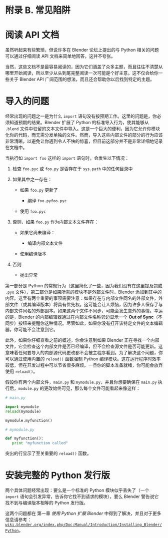 # 附录 B. 常见陷阱

# 阅读 API 文档

虽然听起来有些繁琐，但说许多在 Blender 论坛上提出的与 Python 相关的问题可以通过仔细阅读 API 文档来简单地回答，这并不夸张。

当然，这些文档不是最容易阅读的，因为它们涵盖了众多主题，而且往往不清楚从哪里开始阅读，所以至少从头到尾完整阅读一次可能是个好主意。这不仅会给你一些关于 Blender API 广阔范围的想法，而且还会帮助你以后找到特定的主题。

# 导入的问题

经常出现的问题之一是为什么 `import` 语句没有按预期工作。这里的问题是，你必须知道预期的结果。Blender 扩展了 Python 的标准导入行为，使其能够从 `.blend` 文件中驻留的文本文件中导入。这是一个巨大的便利，因为它允许你模块化你的代码，而无需分发单独的文件。然而，导入这些内部文件的部分的行为应该非常清晰，以避免让你遇到令人不快的惊喜，但目前这部分并不是非常详细地记录在文档中。

当执行如 `import foo` 这样的 `import` 语句时，会发生以下情况：

1.  检查 `foo.pyc` 或 `foo.py` 是否存在于 `sys.path` 中的任何目录中

1.  如果其中之一存在：

    +   如果 `foo.py` 更新了

        +   编译 `foo.pyfoo.pyc`

    +   使用 `foo.pyc`

1.  否则，如果 `foo.py` 作为内部文本文件存在：

    +   如果它尚未编译：

        +   编译内部文本文件

    +   使用编译版本

1.  否则

    +   抛出异常

第一部分是 Python 的常规行为（这里简化了一些，因为我们没有在这里提及包或 `.pyo` 文件），第二部分是如果所需的模块不是外部文件时，Blender 添加到其中的内容。这里有两个重要的事项需要注意：如果存在与内部文件同名的外部文件，外部文件（或其编译版本）将具有优先权。这可能会让人烦恼，因为许多人保存了与内部文件同名的外部副本。如果这两个文件不同步，可能会发生意外的事情。幸运的是，Blender 的内部编辑器通过在内部文件名称旁边显示一个 **Out of Sync**（不同步）按钮来提醒你这种情况。尽管如此，如果你没有打开该特定文件的文本编辑器，你可能不会注意到它。

此外，如果你仔细查看之前的概述，你会注意到如果 Blender 正在寻找一个内部文件，它会检查这个内部文件是否已经编译，但不会检查源文件是否可能更新。这意味着任何要导入的内部源代码更改都不会被主程序看到。为了解决这个问题，你可以通过使用内置的 `reload()` 函数强制 Python 编译模块。这在运行程序时效率较低，但在开发过程中可以节省很多麻烦。一旦你的脚本准备就绪，你可能会放弃使用 `reload()`。

假设你有两个内部文件，`main.py` 和 `mymodule.py`，并且你想要确保在 `main.py` 执行后，`module.py` 的更改始终可见，那么每个文件可能看起来像这样：

```py
# main.py

import mymodule
reload(mymodule)

mymodule.myfunction()

# mymodule.py

def myfunction():
   print "myfunction called"
```

突出的行显示了至关重要的 `reload()` 函数。

# 安装完整的 Python 发行版

两个具体问题经常出现：要么是一个标准的 Python 模块似乎丢失了（一个 `import` 语句会引发异常，告诉你它找不到请求的模块），要么 Blender 警告说它找不到与编译版本相等的 Python 发行版。

这两个问题都在 第一章 *使用 Python 扩展 Blender* 中得到了解决，并且对于更多信息请参考：[`wiki.blender.org/index.php/Doc:Manual/Introduction/Installing_Blender/Python`](http://wiki.blender.org/index.php/Doc:Manual/Introduction/Installing_Blender/Python)。
